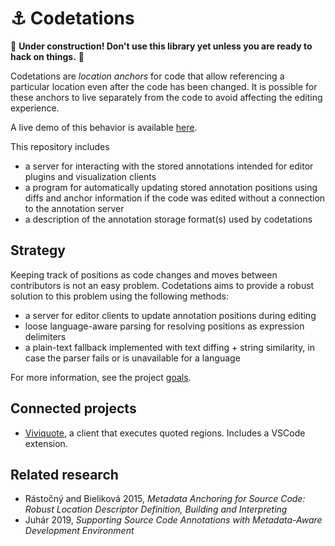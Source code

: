 # :anchor: Codetations 

:construction: **Under construction! Don't use this library yet unless you are ready to hack on things.** :construction:

Codetations are *location anchors* for code that allow referencing a particular location even after the code has been changed. 
It is possible for these anchors to live separately from the code to avoid affecting the editing experience.

A live demo of this behavior is available [here](https://elmisback.github.io/codetations/).



This repository includes
* a server for interacting with the stored annotations intended for editor plugins and visualization clients
* a program for automatically updating stored annotation positions using diffs and anchor information 
if the code was edited without a connection to the annotation server
* a description of the annotation storage format(s) used by codetations

## Strategy
Keeping track of positions as code changes and moves between contributors is not an easy problem. Codetations aims to provide a robust solution to this problem using the following methods:
* a server for editor clients to update annotation positions during editing
* loose language-aware parsing for resolving positions as expression delimiters
* a plain-text fallback implemented with text diffing + string similarity, in case the parser fails or is unavailable for a language

For more information, see the project [goals](https://github.com/elmisback/codetations/blob/main/goals.md).

## Connected projects
* [Viviquote](https://github.com/elmisback/viviquote), a client that executes quoted regions. Includes a VSCode extension.

## Related research
* Rástočný and Bieliková 2015, *Metadata Anchoring for Source Code: Robust Location Descriptor Definition, Building and Interpreting*
* Juhár 2019, *Supporting Source Code Annotations with Metadata-Aware Development Environment*

